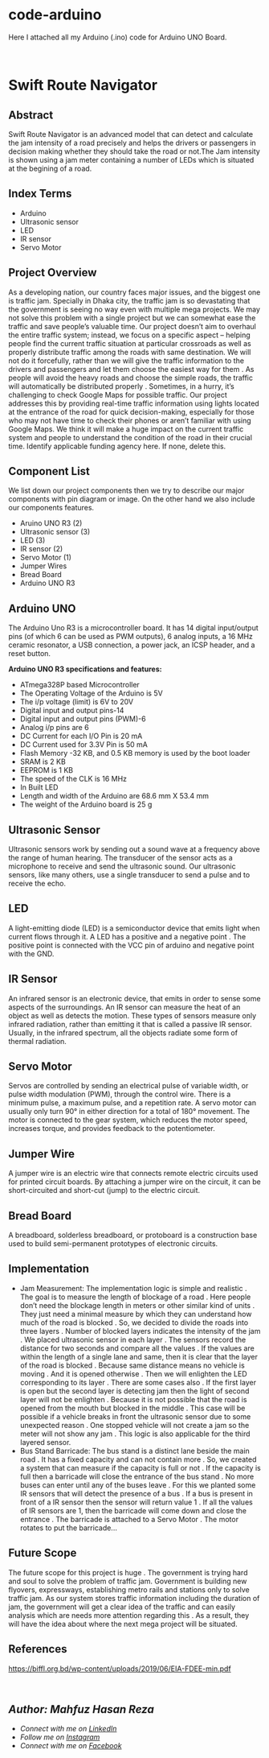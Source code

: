 # code-arduino
Here I attached all my Arduino (.ino) code for Arduino UNO Board.

<br> 

# Swift Route Navigator
<!--Route Swift System is a Arduino UNO based project which measures the jam by led light leveling. Also this project includes the bus bypass system for pick up the passengers which would decreases jam.-->
## Abstract
Swift Route Navigator is an advanced model that
can detect and calculate the jam intensity of a road precisely
and helps the drivers or passengers in decision making whether
they should take the road or not.The Jam intensity is shown using
a jam meter containing a number of LEDs which is situated at
the begining of a road.
## Index Terms
 - Arduino
 - Ultrasonic sensor
 - LED
 - IR sensor
 - Servo Motor

## Project Overview
As a developing nation, our country faces major issues, and
the biggest one is traffic jam. Specially in Dhaka city, the
traffic jam is so devastating that the government is seeing no
way even with multiple mega projects. We may not solve this
problem with a single project but we can somewhat ease the
traffic and save people’s valuable time. Our project doesn’t
aim to overhaul the entire traffic system; instead, we focus
on a specific aspect – helping people find the current traffic
situation at particular crossroads as well as properly distribute
traffic among the roads with same destination. We will not do
it forcefully, rather than we will give the traffic information to
the drivers and passengers and let them choose the easiest way
for them . As people will avoid the heavy roads and choose
the simple roads, the traffic will automatically be distributed
properly . Sometimes, in a hurry, it’s challenging to check
Google Maps for possible traffic. Our project addresses this by
providing real-time traffic information using lights located at
the entrance of the road for quick decision-making, especially
for those who may not have time to check their phones or
aren’t familiar with using Google Maps. We think it will make
a huge impact on the current traffic system and people to
understand the condition of the road in their crucial time.
Identify applicable funding agency here. If none, delete this.

## Component List
We list down our project components then we try to describe
our major components with pin diagram or image. On the other
hand we also include our components features.
 - Aruino UNO R3 (2)
 - Ultrasonic sensor (3)
 - LED (3)
 - IR sensor (2)
 - Servo Motor (1)
 - Jumper Wires
 - Bread Board
 - Arduino UNO R3

## Arduino UNO
The Arduino Uno R3 is a microcontroller board. It has 14 digital input/output pins (of which 6 can be used as PWM outputs), 6 analog inputs, a 16 MHz ceramic resonator, a USB connection, a power jack, an ICSP header, and a reset
button.

**Arduino UNO R3 specifications and features:**
 - ATmega328P based Microcontroller
 - The Operating Voltage of the Arduino is 5V
 - The i/p voltage (limit) is 6V to 20V
 - Digital input and output pins-14
 - Digital input and output pins (PWM)-6
 - Analog i/p pins are 6
 - DC Current for each I/O Pin is 20 mA
 - DC Current used for 3.3V Pin is 50 mA
 - Flash Memory -32 KB, and 0.5 KB memory is used by the boot loader
 - SRAM is 2 KB
 - EEPROM is 1 KB
 - The speed of the CLK is 16 MHz
 - In Built LED
 - Length and width of the Arduino are 68.6 mm X 53.4 mm
 - The weight of the Arduino board is 25 g

## Ultrasonic Sensor
Ultrasonic sensors work by sending out a sound wave at a frequency above the range of human hearing. The transducer of the sensor acts as a microphone to receive and send the ultrasonic sound. Our ultrasonic sensors, like many others,
use a single transducer to send a pulse and to receive the echo.

## LED
A light-emitting diode (LED) is a semiconductor device that
emits light when current flows through it. A LED has a
positive and a negative point . The positive point is connected
with the VCC pin of arduino and negative point with the GND.

## IR Sensor
An infrared sensor is an electronic device, that emits in order
to sense some aspects of the surroundings. An IR sensor can
measure the heat of an object as well as detects the motion.
These types of sensors measure only infrared radiation, rather
than emitting it that is called a passive IR sensor. Usually, in
the infrared spectrum, all the objects radiate some form of
thermal radiation.

## Servo Motor
Servos are controlled by sending an electrical pulse of
variable width, or pulse width modulation (PWM), through the control wire. There is a minimum pulse, a maximum pulse, and a repetition rate. A servo motor can usually only turn 90° in either direction for a total of 180° movement.
The motor is connected to the gear system, which reduces
the motor speed, increases torque, and provides feedback to
the potentiometer.

## Jumper Wire
A jumper wire is an electric wire that connects remote electric
circuits used for printed circuit boards. By attaching a jumper
wire on the circuit, it can be short-circuited and short-cut
(jump) to the electric circuit.

## Bread Board
A breadboard, solderless breadboard, or protoboard is a
construction base used to build semi-permanent prototypes of electronic circuits.

## Implementation
 - Jam Measurement: The implementation logic is simple and realistic . The goal
is to measure the length of blockage of a road . Here people
don’t need the blockage length in meters or other similar kind
of units . They just need a minimal measure by which they can
understand how much of the road is blocked . So, we decided
to divide the roads into three layers . Number of blocked layers
indicates the intensity of the jam . We placed ultrasonic sensor
in each layer . The sensors record the distance for two seconds
and compare all the values . If the values are within the length
of a single lane and same, then it is clear that the layer of the
road is blocked . Because same distance means no vehicle is
moving . And it is opened otherwise . Then we will enlighten
the LED corresponding to its layer . There are some cases also
. If the first layer is open but the second layer is detecting jam
then the light of second layer will not be enlighten . Because
it is not possible that the road is opened from the mouth but
blocked in the middle . This case will be possible if a vehicle
breaks in front the ultrasonic sensor due to some unexpected
reason . One stopped vehicle will not create a jam so the meter
will not show any jam . This logic is also applicable for the
third layered sensor.
 - Bus Stand Barricade: The bus stand is a distinct lane beside the main road . It has a fixed capacity and can not contain more . So, we created a
system that can measure if the capacity is full or not . If the
capacity is full then a barricade will close the entrance of the
bus stand . No more buses can enter until any of the buses
leave . For this we planted some IR sensors that will detect
the presence of a bus . If a bus is present in front of a IR
sensor then the sensor will return value 1 . If all the values of
IR sensors are 1, then the barricade will come down and close
the entrance . The barricade is attached to a Servo Motor .
The motor rotates to put the barricade...

## Future Scope
The future scope for this project is huge . The government
is trying hard and soul to solve the problem of traffic jam. Government is building new flyovers, expressways, establishing metro rails and stations only to solve traffic jam. As our system stores traffic information including the duration of jam, the government will get a clear idea of the traffic and
can easily analysis which are needs more attention regarding
this . As a result, they will have the idea about where the next
mega project will be situated.

## References
https://biffl.org.bd/wp-content/uploads/2019/06/EIA-FDEE-min.pdf

<br>

## _Author: Mahfuz Hasan Reza_
 - _Connect with me on [LinkedIn](https://www.linkedin.com/in/mahfuzhasanreza/)_
 - _Follow me on [Instagram](https://www.instagram.com/mahfuzhasanreza/)_
 - _Connect with me on [Facebook](https://www.facebook.com/mahfuzhasanreza/)_
